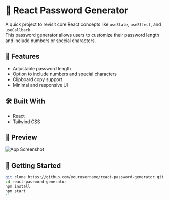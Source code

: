# 🔐 React Password Generator

A quick project to revisit core React concepts like `useState`, `useEffect`, and `useCallback`.  
This password generator allows users to customize their password length and include numbers or special characters.

## 🚀 Features

- Adjustable password length  
- Option to include numbers and special characters  
- Clipboard copy support  
- Minimal and responsive UI

## 🛠 Built With

- React
- Tailwind CSS

## 📸 Preview

![App Screenshot](./screenshot.png) <!-- Replace with your actual screenshot file path -->

## 📂 Getting Started

```bash
git clone https://github.com/yourusername/react-password-generator.git
cd react-password-generator
npm install
npm start
``